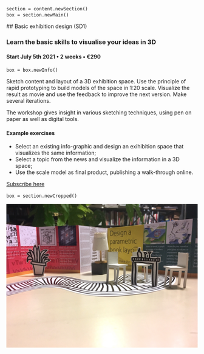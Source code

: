 

<!-- SD1 -->

~~~
section = content.newSection()
box = section.newMain()
~~~
<a name="SD1"/>
## Basic exhibition design <span class="wcode">(SD1)</span>

### Learn the basic skills to visualise your ideas in 3D

#### Start July 5<span class="sup">th</span> 2021 • 2 weeks • €290

~~~
box = box.newInfo()
~~~

Sketch content and layout of a 3D exhibition space. Use the principle of rapid prototyping to build models of the space in 1:20 scale. Visualize the result as movie and use the feedback to improve the next version. Make several iterations.

The workshop gives insight in various sketching techniques, using pen on paper as well as digital tools.

#### Example exercises

* Select an existing info-graphic and design an exihibition space that visualizes the same information;
* Select a topic from the news and visualize the information in a 3D space;
* Use the scale model as final product, publishing a walk-through online.

<a href="https://docs.google.com/forms/d/1vLKGROUx03Sm3QGWEwuP1f7Uo1v4qQCmG1FlaxOT88A" target="external">Subscribe here</a>

~~~
box = section.newCropped()
~~~

![cover y=top](images/IMG_3917.jpeg)


